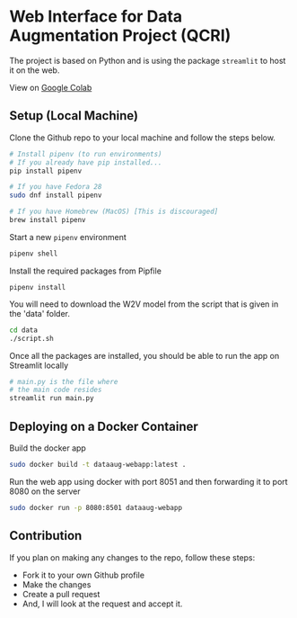 # Web Interface for Data Augmentation Project (QCRI)

The project is based on Python and is using the package `streamlit` to host it on the web. 

View on [Google Colab](https://colab.research.google.com/drive/1G_MKT4gnDDoX-hzyFABeornv-gubkRLy?usp=sharing)

## Setup (Local Machine)
Clone the Github repo to your local machine and follow the steps below.

```sh
# Install pipenv (to run environments)
# If you already have pip installed...
pip install pipenv

# If you have Fedora 28
sudo dnf install pipenv

# If you have Homebrew (MacOS) [This is discouraged]
brew install pipenv
```

Start a new `pipenv` environment 
```sh
pipenv shell
```

Install the required packages from Pipfile
```
pipenv install
```

You will need to download the W2V model from the script that is given in the 'data' folder.
```bash
cd data
./script.sh
```

Once all the packages are installed, you should be able to run the app on Streamlit locally
```sh
# main.py is the file where 
# the main code resides
streamlit run main.py
```

## Deploying on a Docker Container

Build the docker app
```sh
sudo docker build -t dataaug-webapp:latest .
```

Run the web app using docker with port 8051 and then forwarding it to port 8080 on the server
```sh
sudo docker run -p 8080:8501 dataaug-webapp
```

## Contribution

If you plan on making any changes to the repo, follow these steps:
* Fork it to your own Github profile
* Make the changes 
* Create a pull request
* And, I will look at the request and accept it.
